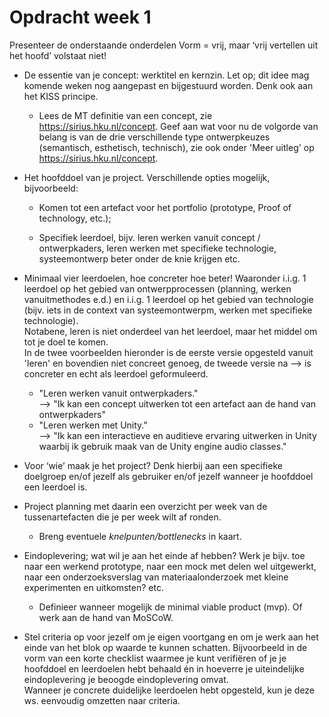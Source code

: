 # Opdracht week 1
Presenteer de onderstaande onderdelen 
Vorm = vrij, maar ‘vrij vertellen uit het hoofd’ volstaat niet!

- De essentie van je concept: werktitel en kernzin. 
Let op; dit idee mag komende weken nog aangepast en bijgestuurd worden. 
Denk ook aan het KISS principe. 

    - Lees de MT definitie van een concept,  zie https://sirius.hku.nl/concept. Geef aan wat voor nu de volgorde van belang is van de drie verschillende type ontwerpkeuzes (semantisch, esthetisch, technisch), zie ook onder 'Meer uitleg' op https://sirius.hku.nl/concept.
    

- Het hoofddoel van je project. Verschillende opties mogelijk, bijvoorbeeld:

  - Komen tot een artefact voor het portfolio (prototype, Proof of technology, etc.); 

  - Specifiek leerdoel, bijv. leren werken vanuit concept / ontwerpkaders, 
  leren werken met specifieke technologie, systeemontwerp beter onder de knie krijgen etc. 
    

- Minimaal vier leerdoelen, hoe concreter hoe beter! 
Waaronder i.i.g. 1 leerdoel op het gebied van ontwerpprocessen (planning, werken vanuitmethodes  e.d.) 
en i.i.g. 1 leerdoel op het gebied van technologie (bijv. iets in de context van systeemontwerpm, 
werken met specifieke technologie). 
<br>Notabene, leren is niet onderdeel van het leerdoel, maar het middel om tot je doel te komen.</br>
In de twee voorbeelden hieronder is de eerste versie opgesteld vanuit 'leren' en bovendien niet concreet genoeg, de tweede versie na --> is concreter en echt als leerdoel geformuleerd. 
    - "Leren werken vanuit ontwerpkaders." 
    <br>--> "Ik kan een concept uitwerken tot een artefact aan de hand van ontwerpkaders"</br> 
    - "Leren werken met Unity." <br>--> "Ik kan een interactieve en auditieve ervaring uitwerken in Unity waarbij ik gebruik maak van de Unity engine audio classes."</br>
    
- Voor ‘wie’ maak je het project? Denk hierbij aan een specifieke doelgroep en/of 
jezelf als gebruiker en/of jezelf wanneer je hoofddoel een leerdoel is. 
 

- Project planning met daarin een overzicht per week van de tussenartefacten die je per week wilt af ronden. 
    - Breng eventuele *knelpunten/bottlenecks* in kaart.


- Eindoplevering; wat wil je aan het einde af hebben? 
Werk je bijv. toe naar een werkend prototype, naar een mock met delen wel uitgewerkt, 
naar een onderzoeksverslag van materiaalonderzoek met kleine experimenten en uitkomsten? etc.  
    - Definieer wanneer mogelijk de minimal viable product (mvp). Of werk aan de hand van MoSCoW.


- Stel criteria op voor jezelf om je eigen voortgang en 
om je werk aan het einde van het blok op waarde te kunnen schatten. 
Bijvoorbeeld in de vorm van een korte checklist waarmee je kunt verifiëren of je je hoofddoel en leerdoelen hebt behaald én in hoeverre je uiteindelijke eindoplevering je beoogde eindoplevering omvat. 
<br>Wanneer je concrete duidelijke leerdoelen hebt opgesteld, kun je deze ws. eenvoudig omzetten naar criteria.</br>

